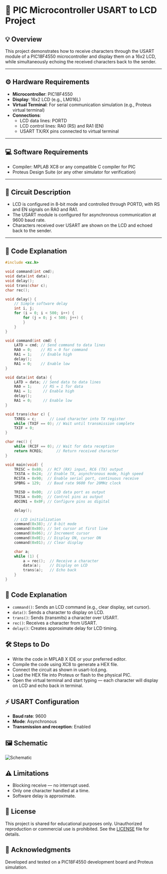 # 📄 PIC Microcontroller USART to LCD Project

## 💡 Overview

This project demonstrates how to receive characters through the USART module of a PIC18F4550 microcontroller and display them on a 16x2 LCD, while simultaneously echoing the received characters back to the sender.

---

## ⚙️ Hardware Requirements

- **Microcontroller**: PIC18F4550
- **Display**: 16x2 LCD (e.g., LM016L)
- **Virtual Terminal**: For serial communication simulation (e.g., Proteus virtual terminal)
- **Connections**:
  - LCD data lines: PORTD
  - LCD control lines: RA0 (RS) and RA1 (EN)
  - USART TX/RX pins connected to virtual terminal

---

## 💻 Software Requirements

- Compiler: MPLAB XC8 or any compatible C compiler for PIC
- Proteus Design Suite (or any other simulator for verification)

---

## 🔌 Circuit Description

- LCD is configured in 8-bit mode and controlled through PORTD, with RS and EN signals on RA0 and RA1.
- The USART module is configured for asynchronous communication at 9600 baud rate.
- Characters received over USART are shown on the LCD and echoed back to the sender.

---

## 💬 Code Explanation

```c
#include <xc.h>

void command(int cmd);
void data(int data);
void delay();
void trans(char c);
char rec();

void delay() {
    // Simple software delay
    int i, j;
    for (i = 0; i < 500; i++) {
        for (j = 0; j < 500; j++) {
        }
    }
}

void command(int cmd) {
    LATD = cmd; // Send command to data lines
    RA0 = 0;    // RS = 0 for command
    RA1 = 1;    // Enable high
    delay();
    RA1 = 0;    // Enable low
}

void data(int data) {
    LATD = data; // Send data to data lines
    RA0 = 1;     // RS = 1 for data
    RA1 = 1;     // Enable high
    delay();
    RA1 = 0;     // Enable low
}

void trans(char c) {
    TXREG = c;      // Load character into TX register
    while (TXIF == 0); // Wait until transmission complete
    TXIF = 0;
}

char rec() {
    while (RCIF == 0); // Wait for data reception
    return RCREG;      // Return received character
}

void main(void) {
    TRISC = 0x80;  // RC7 (RX) input, RC6 (TX) output
    TXSTA = 0x24;  // Enable TX, asynchronous mode, high speed
    RCSTA = 0x90;  // Enable serial port, continuous receive
    SPBRG = 129;   // Baud rate 9600 for 20MHz clock

    TRISD = 0x00;  // LCD data port as output
    TRISA = 0x00;  // Control pins as output
    ADCON1 = 0x0F; // Configure pins as digital

    delay();

    // LCD initialization
    command(0x38); // 8-bit mode
    command(0x80); // Set cursor at first line
    command(0x06); // Increment cursor
    command(0x0E); // Display ON, cursor ON
    command(0x01); // Clear display

    char a;
    while (1) {
        a = rec();  // Receive a character
        data(a);    // Display on LCD
        trans(a);   // Echo back
    }
}

```
## 📝 Code Explanation
- `command()`: Sends an LCD command (e.g., clear display, set cursor).
- `data()`: Sends a character to display on LCD.
- `trans()`: Sends (transmits) a character over USART.
- `rec()`: Receives a character from USART.
- `delay()`: Creates approximate delay for LCD timing.

## 🛠️ Steps to Do
- Write the code in MPLAB X IDE or your preferred editor.
- Compile the code using XC8 to generate a HEX file.
- Connect the circuit as shown in usart-lcd.png.
- Load the HEX file into Proteus or flash to the physical PIC.
- Open the virtual terminal and start typing — each character will display on LCD and echo back in terminal.

## ⚡ USART Configuration
- **Baud rate**: 9600
- **Mode**: Asynchronous
- **Transmission and reception**: Enabled

## 🖼️ Schematic
![Schematic](usart-lcd.png)

## ⚠️ Limitations
- Blocking receive — no interrupt used.
- Only one character handled at a time.
- Software delay is approximate.

## 📄 License
This project is shared for educational purposes only. Unauthorized reproduction or commercial use is prohibited. See the [LICENSE](LICENSE) file for details.

## 🙏 Acknowledgments
Developed and tested on a PIC18F4550 development board and Proteus simulation.